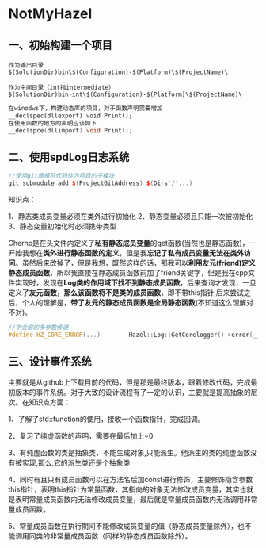 # NotMyHazel

## 一、初始构建一个项目

```
作为输出目录
$(SolutionDir)bin\$(Configuration)-$(Platform)\$(ProjectName)\

作为中间目录（int指intermediate）
$(SolutionDir)bin-int\$(Configuration)-$(Platform)\$(ProjectName)\ 
```

```cpp
在winodws下，构建动态库的项目，对于函数声明需要增加
__declspec(dllexport) void Print();
在使用函数的地方的声明应该如下
__declspce(dllimport) void Print();
```

## 二、使用spdLog日志系统

```cpp
//使用git直接将代码作为项目的子模块
git submodule add $(ProjectGitAddress) $(Dirs'/'...)
```

知识点：

1、静态类成员变量必须在类外进行初始化
2、静态变量必须且只能一次被初始化
3、静态变量初始化时必须携带类型

Cherno是在头文件内定义了**私有静态成员变量**的get函数(当然也是静态函数)，一开始我想在**类外进行静态函数的定义**，但是我**忘记了私有成员变量无法在类外访问**。虽然后来改掉了，但是我想，既然这样的话，那我可以**利用友元(friend)定义静态成员函数**，所以我直接在静态成员函数前加了friend关键字，但是我在cpp文件实现时，发现在**Log类的作用域下找不到静态成员函数**，后来查询才发现，一旦定义了**友元函数，那么该函数将不是类的成员函数**，即不带this指针,后来尝试之后，个人的理解是，**带了友元的静态成员函数是全局静态函数**(不知道这么理解对不对)。

```cpp
//学会宏的多参数传递
#define HZ_CORE_ERROR(...)        Hazel::Log::GetCorelogger()->error(__VA_ARGS__)
```

## 三、设计事件系统

主要就是从github上下载目前的代码，但是那是最终版本，跟着修改代码，完成最初版本的事件系统。对于大致的设计流程有了一定的认识，主要就是提高抽象的层次。在知识点方面：

1、了解了std::function的使用，接收一个函数指针，完成回调。

2、复习了纯虚函数的声明，需要在最后加上=0

3、有纯虚函数的类是抽象类，不能生成对象,只能派生。他派生的类的纯虚函数没有被实现,那么,它的派生类还是个抽象类

4、同时有且只有成员函数可以在方法名后加const进行修饰，主要修饰隐含参数this指针，表明this指针为常量函数，其指向的对象无法修改成员变量，其实也就是表明常量成员函数内无法修改成员变量，最后就是常量成员函数内无法调用非常量成员函数。

5、常量成员函数在执行期间不能修改成员变量的值（静态成员变量除外），也不能调用同类的非常量成员函数（同样的静态成员函数除外）。
